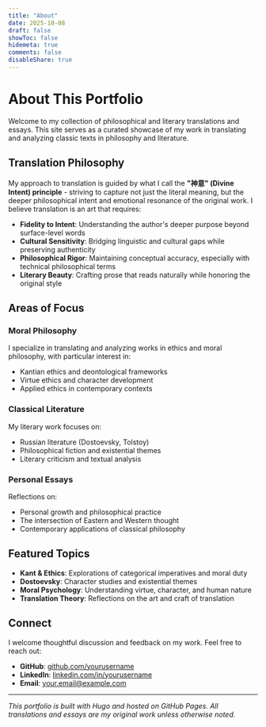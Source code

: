 ```yaml
---
title: "About"
date: 2025-10-08
draft: false
showToc: false
hidemeta: true
comments: false
disableShare: true
---
```


# About This Portfolio

Welcome to my collection of philosophical and literary translations and essays. This site serves as a curated showcase of my work in translating and analyzing classic texts in philosophy and literature.

## Translation Philosophy

My approach to translation is guided by what I call the **"神意" (Divine Intent) principle** - striving to capture not just the literal meaning, but the deeper philosophical intent and emotional resonance of the original work. I believe translation is an art that requires:

- **Fidelity to Intent**: Understanding the author's deeper purpose beyond surface-level words
- **Cultural Sensitivity**: Bridging linguistic and cultural gaps while preserving authenticity
- **Philosophical Rigor**: Maintaining conceptual accuracy, especially with technical philosophical terms
- **Literary Beauty**: Crafting prose that reads naturally while honoring the original style

## Areas of Focus

### Moral Philosophy
I specialize in translating and analyzing works in ethics and moral philosophy, with particular interest in:
- Kantian ethics and deontological frameworks
- Virtue ethics and character development
- Applied ethics in contemporary contexts

### Classical Literature
My literary work focuses on:
- Russian literature (Dostoevsky, Tolstoy)
- Philosophical fiction and existential themes
- Literary criticism and textual analysis

### Personal Essays
Reflections on:
- Personal growth and philosophical practice
- The intersection of Eastern and Western thought
- Contemporary applications of classical philosophy

## Featured Topics

- **Kant & Ethics**: Explorations of categorical imperatives and moral duty
- **Dostoevsky**: Character studies and existential themes
- **Moral Psychology**: Understanding virtue, character, and human nature
- **Translation Theory**: Reflections on the art and craft of translation

## Connect

I welcome thoughtful discussion and feedback on my work. Feel free to reach out:

- **GitHub**: [github.com/yourusername](https://github.com/yourusername)
- **LinkedIn**: [linkedin.com/in/yourusername](https://linkedin.com/in/yourusername)
- **Email**: your.email@example.com

---

*This portfolio is built with Hugo and hosted on GitHub Pages. All translations and essays are my original work unless otherwise noted.*
